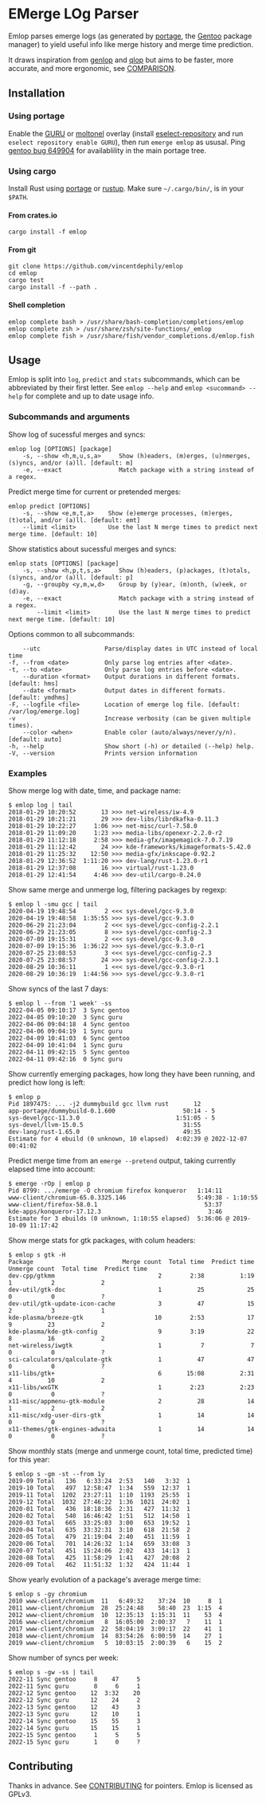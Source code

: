# EMerge LOg Parser

Emlop parses emerge logs (as generated by [portage](https://wiki.gentoo.org/wiki/Project:Portage),
the [Gentoo](https://www.gentoo.org/) package manager) to yield useful info like merge history and
merge time prediction.

It draws inspiration from [genlop](https://github.com/gentoo-perl/genlop) and
[qlop](https://github.com/gentoo/portage-utils) but aims to be faster, more accurate, and more
ergonomic, see [COMPARISON](COMPARISON.md).


## Installation

### Using portage

Enable the [GURU](https://wiki.gentoo.org/wiki/Project:GURU) or
[moltonel](https://github.com/vincentdephily/moltonel-ebuilds) overlay (install
[eselect-repository](https://wiki.gentoo.org/wiki/Eselect/Repository) and run `eselect repository
enable GURU`), then run `emerge emlop` as ususal. Ping [gentoo bug
649904](https://bugs.gentoo.org/649904) for availablility in the main portage tree.

### Using cargo

Install Rust using [portage](https://wiki.gentoo.org/wiki/Rust) or
[rustup](https://www.rust-lang.org/en-US/install.html). Make sure `~/.cargo/bin/`, is in your
`$PATH`.

#### From crates.io

    cargo install -f emlop

#### From git

    git clone https://github.com/vincentdephily/emlop
    cd emlop
    cargo test
    cargo install -f --path .

#### Shell completion

    emlop complete bash > /usr/share/bash-completion/completions/emlop
    emlop complete zsh > /usr/share/zsh/site-functions/_emlop
    emlop complete fish > /usr/share/fish/vendor_completions.d/emlop.fish

## Usage

Emlop is split into `log`, `predict` and `stats` subcommands, which can be abbreviated by their
first letter. See `emlop --help` and `emlop <sucommand> --help` for complete and up to date usage
info.

### Subcommands and arguments

Show log of sucessful merges and syncs:

    emlop log [OPTIONS] [package]
        -s, --show <h,m,u,s,a>     Show (h)eaders, (m)erges, (u)nmerges, (s)yncs, and/or (a)ll. [default: m]
        -e, --exact                Match package with a string instead of a regex.

Predict merge time for current or pretended merges:

    emlop predict [OPTIONS]
        -s, --show <e,m,t,a>    Show (e)emerge processes, (m)erges, (t)otal, and/or (a)ll. [default: emt]
        --limit <limit>         Use the last N merge times to predict next merge time. [default: 10]

Show statistics about sucessful merges and syncs:

    emlop stats [OPTIONS] [package]
        -s, --show <h,p,t,s,a>     Show (h)eaders, (p)ackages, (t)otals, (s)yncs, and/or (a)ll. [default: p]
        -g, --groupby <y,m,w,d>    Group by (y)ear, (m)onth, (w)eek, or (d)ay.
        -e, --exact                Match package with a string instead of a regex.
            --limit <limit>        Use the last N merge times to predict next merge time. [default: 10]

Options common to all subcommands:

        --utc                  Parse/display dates in UTC instead of local time
    -f, --from <date>          Only parse log entries after <date>.
    -t, --to <date>            Only parse log entries before <date>.
        --duration <format>    Output durations in different formats. [default: hms]
        --date <format>        Output dates in different formats. [default: ymdhms]
    -F, --logfile <file>       Location of emerge log file. [default: /var/log/emerge.log]
    -v                         Increase verbosity (can be given multiple times).
        --color <when>         Enable color (auto/always/never/y/n). [default: auto]
    -h, --help                 Show short (-h) or detailed (--help) help.
    -V, --version              Prints version information

### Examples

Show merge log with date, time, and package name:

    $ emlop log | tail
    2018-01-29 10:20:52       13 >>> net-wireless/iw-4.9
    2018-01-29 10:21:21       29 >>> dev-libs/librdkafka-0.11.3
    2018-01-29 10:22:27     1:06 >>> net-misc/curl-7.58.0
    2018-01-29 11:09:20     1:23 >>> media-libs/openexr-2.2.0-r2
    2018-01-29 11:12:18     2:58 >>> media-gfx/imagemagick-7.0.7.19
    2018-01-29 11:12:42       24 >>> kde-frameworks/kimageformats-5.42.0
    2018-01-29 11:25:32    12:50 >>> media-gfx/inkscape-0.92.2
    2018-01-29 12:36:52  1:11:20 >>> dev-lang/rust-1.23.0-r1
    2018-01-29 12:37:08       16 >>> virtual/rust-1.23.0
    2018-01-29 12:41:54     4:46 >>> dev-util/cargo-0.24.0

Show same merge and unmerge log, filtering packages by regexp:

    $ emlop l -smu gcc | tail
    2020-04-19 19:48:54        2 <<< sys-devel/gcc-9.3.0
    2020-04-19 19:48:58  1:35:55 >>> sys-devel/gcc-9.3.0
    2020-06-29 21:23:04        2 <<< sys-devel/gcc-config-2.2.1
    2020-06-29 21:23:05        8 >>> sys-devel/gcc-config-2.3
    2020-07-09 19:15:31        2 <<< sys-devel/gcc-9.3.0
    2020-07-09 19:15:36  1:36:22 >>> sys-devel/gcc-9.3.0-r1
    2020-07-25 23:08:53        3 <<< sys-devel/gcc-config-2.3
    2020-07-25 23:08:57       24 >>> sys-devel/gcc-config-2.3.1
    2020-08-29 10:36:11        1 <<< sys-devel/gcc-9.3.0-r1
    2020-08-29 10:36:19  1:44:56 >>> sys-devel/gcc-9.3.0-r1

Show syncs of the last 7 days:

    $ emlop l --from '1 week' -ss
    2022-04-05 09:10:17  3 Sync gentoo
    2022-04-05 09:10:20  3 Sync guru
    2022-04-06 09:04:18  4 Sync gentoo
    2022-04-06 09:04:19  1 Sync guru
    2022-04-09 10:41:03  6 Sync gentoo
    2022-04-09 10:41:04  1 Sync guru
    2022-04-11 09:42:15  5 Sync gentoo
    2022-04-11 09:42:16  0 Sync guru

Show currently emerging packages, how long they have been running, and predict how long is left:

    $ emlop p
    Pid 1897475: ... -j2 dummybuild gcc llvm rust       12
    app-portage/dummybuild-0.1.600                   50:14 - 5
    sys-devel/gcc-11.3.0                           1:51:05 - 5
    sys-devel/llvm-15.0.5                            31:55
    dev-lang/rust-1.65.0                             49:35
    Estimate for 4 ebuild (0 unknown, 10 elapsed)  4:02:39 @ 2022-12-07 00:41:02

Predict merge time from an `emerge --pretend` output, taking currently elapsed time into account:

    $ emerge -rOp | emlop p
    Pid 8799: .../emerge -O chromium firefox konqueror   1:14:11
    www-client/chromium-65.0.3325.146                    5:49:38 - 1:10:55
    www-client/firefox-58.0.1                              53:37
    kde-apps/konqueror-17.12.3                              3:46
    Estimate for 3 ebuilds (0 unknown, 1:10:55 elapsed)  5:36:06 @ 2019-10-09 11:17:42

Show merge stats for gtk packages, with colum headers:

    $ emlop s gtk -H
    Package                         Merge count  Total time  Predict time  Unmerge count  Total time  Predict time
    dev-cpp/gtkmm                             2        2:38          1:19              1           2             2
    dev-util/gtk-doc                          1          25            25              0           0             ?
    dev-util/gtk-update-icon-cache            3          47            15              2           3             1
    kde-plasma/breeze-gtk                    10        2:53            17              9          23             2
    kde-plasma/kde-gtk-config                 9        3:19            22              8          16             2
    net-wireless/iwgtk                        1           7             7              0           0             ?
    sci-calculators/qalculate-gtk             1          47            47              0           0             ?
    x11-libs/gtk+                             6       15:08          2:31              4          10             2
    x11-libs/wxGTK                            1        2:23          2:23              0           0             ?
    x11-misc/appmenu-gtk-module               2          28            14              1           2             2
    x11-misc/xdg-user-dirs-gtk                1          14            14              0           0             ?
    x11-themes/gtk-engines-adwaita            1          14            14              0           0             ?

Show monthly stats (merge and unmerge count, total time, predicted time) for this year:

    $ emlop s -gm -st --from 1y
    2019-09 Total   136   6:33:24  2:53   140   3:32  1
    2019-10 Total   497  12:58:47  1:34   559  12:37  1
    2019-11 Total  1202  23:27:11  1:10  1193  25:55  1
    2019-12 Total  1032  27:46:22  1:36  1021  24:02  1
    2020-01 Total   436  18:18:36  2:31   427  11:32  1
    2020-02 Total   540  16:46:42  1:51   512  14:50  1
    2020-03 Total   665  33:25:03  3:00   653  19:52  1
    2020-04 Total   635  33:32:31  3:10   618  21:58  2
    2020-05 Total   479  21:19:04  2:40   451  11:59  1
    2020-06 Total   701  14:26:32  1:14   659  33:08  3
    2020-07 Total   451  15:24:06  2:02   433  14:13  1
    2020-08 Total   425  11:58:29  1:41   427  20:08  2
    2020-09 Total   462  11:51:32  1:32   424  11:44  1

Show yearly evolution of a package's average merge time:

    $ emlop s -gy chromium
    2010 www-client/chromium  11   6:49:32    37:24  10     8  1
    2011 www-client/chromium  28  25:24:48    58:40  23  1:15  4
    2012 www-client/chromium  10  12:35:13  1:15:31  11    53  4
    2016 www-client/chromium   8  16:05:00  2:00:37   7    11  1
    2017 www-client/chromium  22  58:04:19  3:09:17  22    41  1
    2018 www-client/chromium  14  83:54:26  6:00:59  14    27  1
    2019 www-client/chromium   5  10:03:15  2:00:39   6    15  2

Show number of syncs per week:

    $ emlop s -gw -ss | tail
    2022-11 Sync gentoo     8    47     5
    2022-11 Sync guru       8     6     1
    2022-12 Sync gentoo    12  3:32    20
    2022-12 Sync guru      12    24     2
    2022-13 Sync gentoo    12    43     3
    2022-13 Sync guru      12    10     1
    2022-14 Sync gentoo    15    55     3
    2022-14 Sync guru      15    15     1
    2022-15 Sync gentoo     1     5     5
    2022-15 Sync guru       1     0     ?

## Contributing

Thanks in advance. See [CONTRIBUTING](CONTRIBUTING.md) for pointers. Emlop is licensed as GPLv3.
